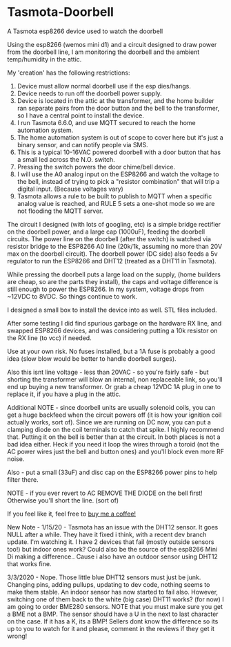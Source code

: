 # Tasmota-Doorbell
A Tasmota esp8266 device used to watch the doorbell

Using the esp8266 (wemos mini d1) and a circuit designed to draw power from the doorbell line, I am monitoring the doorbell and the ambient temp/humidity in the attic.

My 'creation' has the following restrictions:
1. Device must allow normal doorbell use if the esp dies/hangs.
2. Device needs to run off the doorbell power supply.
3. Device is located in the attic at the transformer, and the home builder ran separate pairs from the door button and the bell to the transformer, so I have a central point to install the device.
4. I run Tasmota 6.6.0, and use MQTT secured to reach the home automation system.
5. The home automation system is out of scope to cover here but it's just a binary sensor, and can notify people via SMS.
6. This is a typical 10-16VAC powered doorbell with a door button that has a small led across the N.O. switch.
7. Pressing the switch powers the door chime/bell device.
8. I will use the A0 analog input on the ESP8266 and watch the voltage to the bell, instead of trying to pick a "resistor combination" that will trip a digital input. (Because voltages vary)
9. Tasmota allows a rule to be built to publish to MQTT when a specific analog value is reached, and RULE 5 sets a one-shot mode so we are not flooding the MQTT server.

The circuit I designed (with lots of googling, etc) is a simple bridge rectifier on the doorbell power, and a large cap (1000uF), feeding the doorbell circuits. The power line on the doorbell (after the switch) is watched via resistor bridge to the ESP8266 A0 line (20k/1k, assuming no more than 20V max on the doorbell circuit). The doorbell power (DC side) also feeds a 5v regulator to run the ESP8266 and DHT12 (treated as a DHT11 in Tasmota).

While pressing the doorbell puts a large load on the supply, (home builders are cheap, so are the parts they install), the caps and voltage difference is still enough to power the ESP8266. In my system, voltage drops from ~12VDC to 8VDC. So things continue to work.

I designed a small box to install the device into as well. STL files included.

After some testing I did find spurious garbage on the hardware RX line, and swapped ESP8266 devices, and was considering putting a 10k resistor on the RX line (to vcc) if needed.

Use at your own risk. No fuses installed, but a 1A fuse is probably a good idea (slow blow would be better to handle doorbell surges).

Also this isnt line voltage - less than 20VAC - so you're fairly safe - but shorting the transformer will blow an internal, non replaceable link, so you'll end up buying a new transformer. Or grab a cheap 12VDC 1A plug in one to replace it, if you have a plug in the attic.

Additional NOTE - since doorbell units are usually solenoid coils, you can get a huge backfeed when the circuit powers off (it is how your ignition coil actually works, sort of). Since we are running on DC now, you can put a clamping diode on the coil terminals to catch that spike. I highly recommend that. Putting it on the bell is better than at the circuit. In both places is not a bad idea either. Heck if you need it loop the wires through a toroid (not the AC power wires just the bell and button ones) and you'll block even more RF noise.

Also - put a small (33uF) and disc cap on the ESP8266 power pins to help filter there. 

NOTE - if you ever revert to AC REMOVE THE DIODE on the bell first! Otherwise you'll short the line. (sort of)

If you feel like it, feel free to [buy me a coffee!](https://www.buymeacoffee.com/rbef)

New Note - 1/15/20 - Tasmota has an issue with the DHT12 sensor. It goes NULL after a while. They have it fixed i think, with a recent dev branch update. I'm watching it. I have 2 devices that fail (mostly outside sensors too!) but indoor ones work? Could also be the source of the esp8266 Mini Di making a difference.. Cause i also have an outdoor sensor using DHT12 that works fine.

3/3/2020 - Nope. Those little blue DHT12 sensors must just be junk. Changing pins, adding pullups, updating to dev code, nothing seems to make them stable. An indoor sensor has now started to fail also. However, switching one of them back to the white (big case) DHT11 works? (for now)  I am going to order BME280 sensors. NOTE that you must make sure you get a BME not a BMP. The sensor should have a U in the next to last character on the case. If it has a K, its a BMP! Sellers dont know the difference so its up to you to watch for it and please, comment in the reviews if they get it wrong!
